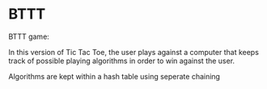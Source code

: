 # BTTT
BTTT game:

In this version of Tic Tac Toe, the user plays against a computer that keeps track of possible 
playing algorithms in order to win against the user.

Algorithms are kept within a hash table using seperate chaining
